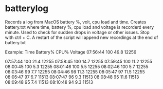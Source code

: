 # batterylog
Records a log from MacOS battery %, volt, cpu load and time.
Creates battery.txt where time, battery %, cpu load and voltage is recorderd every minute.
Used to check for sudden drops in voltage or other issues.
Stop with ctrl + C.
A restart of the script will append new recordings at the end of battery.txt

Example:
Time Battery% CPU% Voltage
07:56:44 100 49.8 12256

07:57:44 100 21.4 12255
07:58:45 100 14.7 12255
07:59:45 100 11.2 12255
08:00:45 100 5.3 12255
08:01:46 100 5.5 12255
08:02:46 100 5.7 12255
08:03:46 99 7.7 12255
08:04:46 98 11.3 12255
08:05:47 97 11.5 12255
08:06:47 97 9.7 11513
08:07:47 96 9.3 11513
08:08:48 95 11.6 11513
08:09:48 95 7.4 11513
08:10:48 94 9.3 11513
